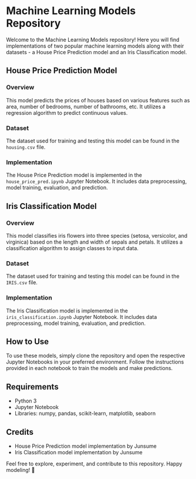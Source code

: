 # Machine Learning Models Repository

Welcome to the Machine Learning Models repository! Here you will find implementations of two popular machine learning models along with their datasets - a House Price Prediction model and an Iris Classification model.

## House Price Prediction Model

### Overview
This model predicts the prices of houses based on various features such as area, number of bedrooms, number of bathrooms, etc. It utilizes a regression algorithm to predict continuous values.

### Dataset
The dataset used for training and testing this model can be found in the `housing.csv` file.

### Implementation
The House Price Prediction model is implemented in the `house_price_pred.ipynb` Jupyter Notebook. It includes data preprocessing, model training, evaluation, and prediction.

## Iris Classification Model

### Overview
This model classifies iris flowers into three species (setosa, versicolor, and virginica) based on the length and width of sepals and petals. It utilizes a classification algorithm to assign classes to input data.

### Dataset
The dataset used for training and testing this model can be found in the `IRIS.csv` file.

### Implementation
The Iris Classification model is implemented in the `iris_classification.ipynb` Jupyter Notebook. It includes data preprocessing, model training, evaluation, and prediction.

## How to Use
To use these models, simply clone the repository and open the respective Jupyter Notebooks in your preferred environment. Follow the instructions provided in each notebook to train the models and make predictions.

## Requirements
- Python 3
- Jupyter Notebook
- Libraries: numpy, pandas, scikit-learn, matplotlib, seaborn

## Credits
- House Price Prediction model implementation by Junsume
- Iris Classification model implementation by Junsume

Feel free to explore, experiment, and contribute to this repository. Happy modeling! 🚀
